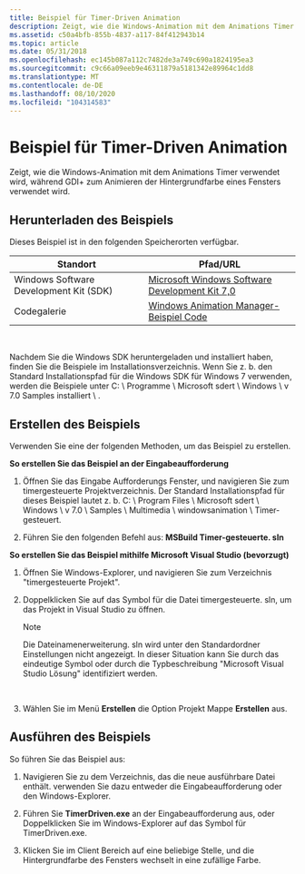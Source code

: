```yaml
---
title: Beispiel für Timer-Driven Animation
description: Zeigt, wie die Windows-Animation mit dem Animations Timer verwendet wird, während GDI+ zum Animieren der Hintergrundfarbe eines Fensters verwendet wird.
ms.assetid: c50a4bfb-855b-4837-a117-84f412943b14
ms.topic: article
ms.date: 05/31/2018
ms.openlocfilehash: ec145b087a112c7482de3a749c690a1824195ea3
ms.sourcegitcommit: c9c66a09eeb9e46311879a5181342e89964c1dd8
ms.translationtype: MT
ms.contentlocale: de-DE
ms.lasthandoff: 08/10/2020
ms.locfileid: "104314583"
---
```

# <a name="timer-driven-animation-sample"></a>Beispiel für Timer-Driven Animation

Zeigt, wie die Windows-Animation mit dem Animations Timer verwendet wird, während GDI+ zum Animieren der Hintergrundfarbe eines Fensters verwendet wird.

## <a name="downloading-the-sample"></a>Herunterladen des Beispiels

Dieses Beispiel ist in den folgenden Speicherorten verfügbar.



| Standort                               | Pfad/URL                                                                                          |
|----------------------------------------|---------------------------------------------------------------------------------------------------|
| Windows Software Development Kit (SDK) | [Microsoft Windows Software Development Kit 7,0](https://msdn.microsoft.com/windowsvista/bb980924.aspx) |
| Codegalerie                           | [Windows Animation Manager-Beispiel Code](https://github.com/microsoft/Windows-classic-samples/tree/master/Samples/DirectCompositionWindowsAnimationManager)         |



 

Nachdem Sie die Windows SDK heruntergeladen und installiert haben, finden Sie die Beispiele im Installationsverzeichnis. Wenn Sie z. b. den Standard Installationspfad für die Windows SDK für Windows 7 verwenden, werden die Beispiele unter C: \\ Programme \\ Microsoft sdert \\ Windows \\ v 7.0 Samples installiert \\ .

## <a name="building-the-sample"></a>Erstellen des Beispiels

Verwenden Sie eine der folgenden Methoden, um das Beispiel zu erstellen.

**So erstellen Sie das Beispiel an der Eingabeaufforderung**

1.  Öffnen Sie das Eingabe Aufforderungs Fenster, und navigieren Sie zum timergesteuerte Projektverzeichnis. Der Standard Installationspfad für dieses Beispiel lautet z. b. C: \\ Program Files \\ Microsoft sdert \\ Windows \\ v 7.0 \\ Samples \\ Multimedia \\ windowsanimation \\ Timer-gesteuert.

2.  Führen Sie den folgenden Befehl aus: **MSBuild Timer-gesteuerte. sln**

**So erstellen Sie das Beispiel mithilfe Microsoft Visual Studio (bevorzugt)**

1.  Öffnen Sie Windows-Explorer, und navigieren Sie zum Verzeichnis "timergesteuerte Projekt".

2.  Doppelklicken Sie auf das Symbol für die Datei timergesteuerte. sln, um das Projekt in Visual Studio zu öffnen.

    > [!Note]  
    > Die Dateinamenerweiterung. sln wird unter den Standardordner Einstellungen nicht angezeigt. In dieser Situation kann Sie durch das eindeutige Symbol oder durch die Typbeschreibung "Microsoft Visual Studio Lösung" identifiziert werden.

     

3.  Wählen Sie im Menü **Erstellen** die Option Projekt Mappe **Erstellen** aus.

## <a name="running-the-sample"></a>Ausführen des Beispiels

So führen Sie das Beispiel aus:

1.  Navigieren Sie zu dem Verzeichnis, das die neue ausführbare Datei enthält. verwenden Sie dazu entweder die Eingabeaufforderung oder den Windows-Explorer.

2.  Führen Sie **TimerDriven.exe** an der Eingabeaufforderung aus, oder Doppelklicken Sie im Windows-Explorer auf das Symbol für TimerDriven.exe.

3.  Klicken Sie im Client Bereich auf eine beliebige Stelle, und die Hintergrundfarbe des Fensters wechselt in eine zufällige Farbe.

 

 




